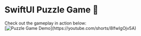 # SwiftUI Puzzle Game 🧩
Check out the gameplay in action below:  
[![Puzzle Game Demo]([https://img.youtube.com/vi/your-video-id/hqdefault.jpg](https://postimg.cc/jWkQCNwr))](https://youtube.com/shorts/8lfwIgOjv5A)
